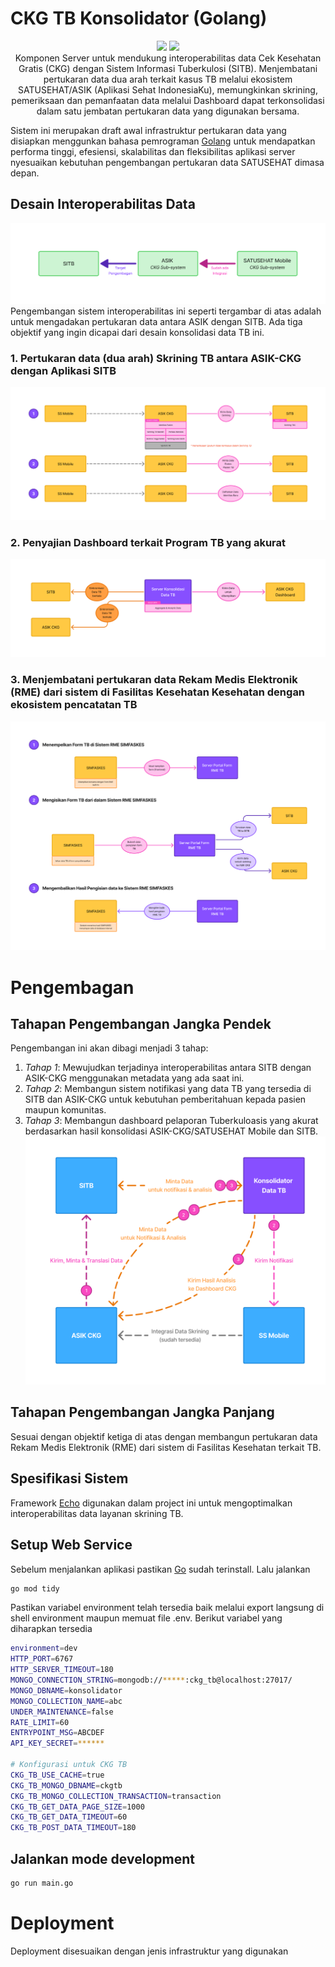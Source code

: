 # CKG TB Konsolidator (Golang)

<p align="center">
<img src="https://go.dev/images/go-logo-white.svg" width="144">
<img src="https://echo.labstack.com/img/logo-light.svg" width="160"><br>
Komponen Server untuk mendukung interoperabilitas data Cek Kesehatan Gratis (CKG) dengan Sistem Informasi Tuberkulosi (SITB). Menjembatani pertukaran data dua arah terkait kasus TB melalui ekosistem SATUSEHAT/ASIK (Aplikasi Sehat IndonesiaKu), memungkinkan skrining, pemeriksaan dan pemanfaatan data melalui Dashboard dapat terkonsolidasi dalam satu jembatan pertukaran data yang digunakan bersama.
  
  Sistem ini merupakan draft awal infrastruktur pertukaran data yang disiapkan menggunkan bahasa pemrograman <a href="https://go.dev/" target="_blank">Golang</a> untuk mendapatkan performa tinggi, efesiensi, skalabilitas dan fleksibilitas aplikasi server nyesuaikan kebutuhan pengembangan pertukaran data SATUSEHAT dimasa depan.</p>

## Desain Interoperabilitas Data
![Integrasi0](https://github.com/WB-TB/tb-ckg-konsolidator/raw/main/documentation/assets/images/ckg-tb-0.png)
Pengembangan sistem interoperabilitas ini seperti tergambar di atas adalah untuk mengadakan pertukaran data antara ASIK dengan SITB. Ada tiga objektif yang ingin dicapai dari desain konsolidasi data TB ini.
### 1. Pertukaran data (dua arah) Skrining TB antara ASIK-CKG dengan Aplikasi SITB
![Integrasi1](https://github.com/WB-TB/tb-ckg-konsolidator/raw/main/documentation/assets/images/ckg-tb-1.png)
### 2. Penyajian Dashboard terkait Program TB yang akurat
![Integrasi2](https://github.com/WB-TB/tb-ckg-konsolidator/raw/main/documentation/assets/images/ckg-tb-2.png)
### 3. Menjembatani pertukaran data Rekam Medis Elektronik (RME) dari sistem di Fasilitas  Kesehatan Kesehatan dengan ekosistem pencatatan TB
![Integrasi3](https://github.com/WB-TB/tb-ckg-konsolidator/raw/main/documentation/assets/images/ckg-tb-3.png)
  <p></p>

# Pengembagan
## Tahapan Pengembangan Jangka Pendek
Pengembangan ini akan dibagi menjadi 3 tahap:
1. *Tahap 1*: Mewujudkan terjadinya interoperabilitas antara SITB dengan ASIK-CKG menggunakan metadata yang ada saat ini.
2. *Tahap 2*: Membangun sistem notifikasi yang data TB yang tersedia di SITB dan ASIK-CKG untuk kebutuhan pemberitahuan kepada pasien maupun komunitas.
3. *Tahap 3*: Membangun dashboard pelaporan Tuberkuloasis yang akurat berdasarkan hasil konsolidasi ASIK-CKG/SATUSEHAT Mobile dan SITB.
![Integrasi4](https://github.com/WB-TB/tb-ckg-konsolidator/raw/main/documentation/assets/images/ckg-tb-4.png)

## Tahapan Pengembangan Jangka Panjang
Sesuai dengan objektif ketiga di atas dengan membangun pertukaran data Rekam Medis Elektronik (RME) dari sistem di Fasilitas Kesehatan terkait TB.

## Spesifikasi Sistem
Framework [Echo](https://echo.labstack.com/) digunakan dalam project ini untuk mengoptimalkan interoperabilitas data layanan skrining TB.

## Setup Web Service
Sebelum menjalankan aplikasi pastikan <a href="https://go.dev/dl/" target="_blank">Go</a> sudah terinstall. Lalu jalankan
```bash
go mod tidy
```

Pastikan variabel environment telah tersedia baik melalui export langsung di shell environment maupun memuat file .env. Berikut variabel yang diharapkan tersedia
```bash
environment=dev
HTTP_PORT=6767
HTTP_SERVER_TIMEOUT=180
MONGO_CONNECTION_STRING=mongodb://*****:ckg_tb@localhost:27017/
MONGO_DBNAME=konsolidator
MONGO_COLLECTION_NAME=abc
UNDER_MAINTENANCE=false
RATE_LIMIT=60
ENTRYPOINT_MSG=ABCDEF
API_KEY_SECRET=******

# Konfigurasi untuk CKG TB
CKG_TB_USE_CACHE=true
CKG_TB_MONGO_DBNAME=ckgtb
CKG_TB_MONGO_COLLECTION_TRANSACTION=transaction
CKG_TB_GET_DATA_PAGE_SIZE=1000
CKG_TB_GET_DATA_TIMEOUT=60
CKG_TB_POST_DATA_TIMEOUT=180
```

## Jalankan mode development
```bash
go run main.go
```

# Deployment
Deployment disesuaikan dengan jenis infrastruktur yang digunakan
